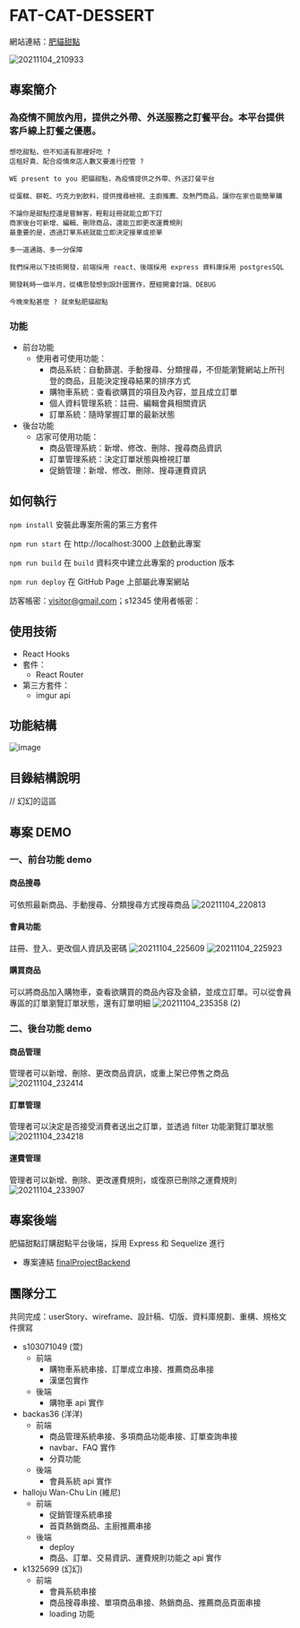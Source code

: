 # FAT-CAT-DESSERT

網站連結：[肥貓甜點](https://s103071049.github.io/FAC-CAT-DESSERT/#/)

![20211104_210933](https://user-images.githubusercontent.com/47899484/140320798-43d03a71-4cfd-4662-a065-09b640d8a325.gif)


## 專案簡介
### **為疫情不開放內用，提供之外帶、外送服務之訂餐平台。本平台提供客戶線上訂餐之優惠。**
```
想吃甜點，但不知道有那裡好吃 ?
店租好貴、配合疫情來店人數又要進行控管 ? 

WE present to you 肥貓甜點，為疫情提供之外帶、外送訂餐平台

從蛋糕、餅乾、巧克力到飲料，提供搜尋檢視、主廚推薦、及熱門商品，讓你在家也能簡單購

不論你是甜點控還是嘗鮮客，輕鬆註冊就能立即下訂
商家後台可新增、編輯、刪除商品，還能立即更改運費規則
最重要的是，透過訂單系統就能立即決定接單或拒單

多一道通路、多一分保障

我們採用以下技術開發，前端採用 react、後端採用 express 資料庫採用 postgresSQL

開發耗時一個半月，從構思發想到設計圖實作，歷經開會討論、DEBUG

今晚來點甚麼 ? 就來點肥貓甜點
```
### 功能
* 前台功能
  * 使用者可使用功能：
    * 商品系統：自動篩選、手動搜尋、分類搜尋，不但能瀏覽網站上所刊登的商品，且能決定搜尋結果的排序方式
    * 購物車系統：查看欲購買的項目及內容，並且成立訂單
    * 個人資料管理系統：註冊、編輯會員相關資訊
    * 訂單系統：隨時掌握訂單的最新狀態
* 後台功能
  * 店家可使用功能：
    * 商品管理系統：新增、修改、刪除、搜尋商品資訊
    * 訂單管理系統：決定訂單狀態與檢視訂單
    * 促銷管理：新增、修改、刪除、搜尋運費資訊

## 如何執行
`npm install` 
安裝此專案所需的第三方套件

`npm run start`
在 http://localhost:3000 上啟動此專案

`npm run build`
在 `build` 資料夾中建立此專案的 production 版本

`npm run deploy`
在 GitHub Page 上部屬此專案網站

訪客帳密：visitor@gmail.com；s12345
使用者帳密：
## 使用技術
* React Hooks
* 套件：
  * React Router
* 第三方套件：
  * imgur api
## 功能結構
![image](https://user-images.githubusercontent.com/47899484/140026846-6a130ef1-615a-4355-93aa-6e81fa910527.png)



## 目錄結構說明
// 幻幻的這區
## 專案 DEMO
### 一、前台功能 demo
#### 商品搜尋
可依照最新商品、手動搜尋、分類搜尋方式搜尋商品
![20211104_220813](https://user-images.githubusercontent.com/47899484/140333971-8f57c355-a6ec-4e57-b955-b08429ec324b.gif)
#### 會員功能
註冊、登入、更改個人資訊及密碼
![20211104_225609](https://user-images.githubusercontent.com/47899484/140337779-3016b59d-2d07-474a-aecd-f4202dd77bc0.gif)
![20211104_225923](https://user-images.githubusercontent.com/47899484/140338015-ad666474-3f6a-472c-b395-3dcfc53feeb8.gif)
#### 購買商品
可以將商品加入購物車，查看欲購買的商品內容及金額，並成立訂單。可以從會員專區的訂單瀏覽訂單狀態，還有訂單明細
![20211104_235358 (2)](https://user-images.githubusercontent.com/47899484/140373909-1997dda2-a513-4daa-97e4-61ab2a516696.gif)
### 二、後台功能 demo
#### 商品管理
管理者可以新增、刪除、更改商品資訊，或重上架已停售之商品
![20211104_232414](https://user-images.githubusercontent.com/47899484/140354243-3a8ed309-e8cb-4d5a-83c9-c4b98b0f9135.gif)
#### 訂單管理
管理者可以決定是否接受消費者送出之訂單，並透過 filter 功能瀏覽訂單狀態
![20211104_234218](https://user-images.githubusercontent.com/47899484/140365415-22978f7f-8159-42b2-b568-0bdd5b344ea0.gif)
#### 運費管理
管理者可以新增、刪除、更改運費規則，或復原已刪除之運費規則
![20211104_233907](https://user-images.githubusercontent.com/47899484/140363188-98ac31a4-d024-4926-9052-00e6275ffdd7.gif)
## 專案後端
肥貓甜點訂購甜點平台後端，採用 Express 和 Sequelize 進行
* 專案連結 [finalProjectBackend](https://github.com/halloju/finalProjectBackend)
## 團隊分工
共同完成：userStory、wireframe、設計稿、切版、資料庫規劃、重構、規格文件撰寫
* s103071049 (萱)
  * 前端
    *   購物車系統串接、訂單成立串接、推薦商品串接
    *   漢堡包實作
  * 後端
    *   購物車 api 實作
* backas36 (洋洋)
  * 前端
    *   商品管理系統串接、多項商品功能串接、訂單查詢串接
    *   navbar、FAQ 實作
    *   分頁功能
  * 後端
    *   會員系統 api 實作
* halloju Wan-Chu Lin (維尼)
  * 前端
    *   促銷管理系統串接
    *   首頁熱銷商品、主廚推薦串接
  * 後端
    *   deploy
    *   商品、訂單、交易資訊、運費規則功能之 api 實作
* k1325699 (幻幻)
  * 前端
    *   會員系統串接
    *   商品搜尋串接、單項商品串接、熱銷商品、推薦商品頁面串接
    *   loading 功能
